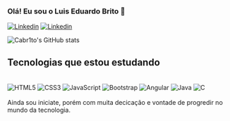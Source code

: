 ### Olá! Eu sou o Luis Eduardo Brito 👋

[![Linkedin](https://img.shields.io/badge/LinkedIn-0077B5?style=for-the-badge&logo=linkedin&logoColor=white)](https://www.linkedin.com/in/luiseduardobrito1/)
[![Linkedin](https://img.shields.io/badge/Gmail-D14836?style=for-the-badge&logo=gmail&logoColor=white)](mailto:luis.b.c.melo@gmail.com) 

![Cabr1to's GitHub stats](https://github-readme-stats.vercel.app/api?username=Cabr1to&show_icons=true&theme=radical)

## Tecnologias que estou estudando

<div style= "display: inline_block"> <br/>
  <img align="center"   alt="HTML5" src="https://img.shields.io/badge/HTML5-E34F26?style=for-the-badge&logo=html5&logoColor=white" />
  <img align="center"   alt="CSS3" src="https://img.shields.io/badge/CSS3-1572B6?style=for-the-badge&logo=css3&logoColor=white" />
  <img align="center"   alt="JavaScript" src="https://img.shields.io/badge/JavaScript-323330?style=for-the-badge&logo=javascript&logoColor=F7DF1E" />
  <img align="center"   alt="Bootstrap" src="https://img.shields.io/badge/Bootstrap-563D7C?style=for-the-badge&logo=bootstrap&logoColor=white" />
  <img align="center"   alt="Angular" src="https://img.shields.io/badge/Angular-DD0031?style=for-the-badge&logo=angular&logoColor=white" />
  <img align="center"   alt="Java" src="https://img.shields.io/badge/Java-ED8B00?style=for-the-badge&logo=openjdk&logoColor=white" />
  <img align="center"   alt="C" src="https://img.shields.io/badge/C-00599C?style=for-the-badge&logo=c&logoColor=white" />
</div>
<br>  
Ainda sou iniciate, porém com muita decicação e vontade de progredir no mundo da tecnologia.
